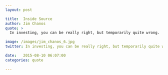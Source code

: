 ```yaml
---
layout: post

title:  Inside Source
author: Jim Chanos
quote: >
  In investing, you can be really right, but temporarily quite wrong.

image: /images/jim_chanos_6.jpg
twitter: In investing, you can be really right, but temporarily quite wrong. Jim Chanos http://quotes.stockflare.com/

date:   2015-08-10 06:07:00
categories: quote

---
```


